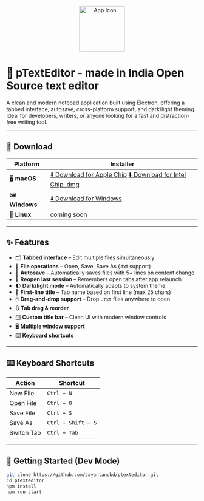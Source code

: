 <p align="center">
  <img src="https://i.ibb.co/CsPQm18Q/icon.png" alt="App Icon" width="120" height="120" />
</p>


# 📝 pTextEditor - made in India Open Source text editor 

A clean and modern notepad application built using Electron, offering a tabbed interface, autosave, cross-platform support, and dark/light theming. Ideal for developers, writers, or anyone looking for a fast and distraction-free writing tool.

---

## 🚀 Download

| Platform | Installer |
|----------|-----------|
| 🖥️ **macOS** | [⬇️ Download for Apple Chip](https://github.com/sayantandbd/ptexteditor/releases/download/v0.0.2-alpha/PtextEditor-0.0.2-arm64.dmg) [⬇️ Download for Intel Chip .dmg](https://github.com/sayantandbd/ptexteditor/releases/download/v0.0.2-alpha/PtextEditor-0.0.2.dmg) |
| 🖼️ **Windows** |  [⬇️ Download for Windows](https://github.com/sayantandbd/ptexteditor/releases/download/v0.0.2-alpha/PtextEditor.Setup.0.0.2.exe) |
| 🐧 **Linux** | coming soon |

---

## ✨ Features

- 🗂️ **Tabbed interface** – Edit multiple files simultaneously
- 💾 **File operations** – Open, Save, Save As (.txt support)
- 🧠 **Autosave** – Automatically saves files with 5+ lines on content change
- 🔁 **Reopen last session** – Remembers open tabs after app relaunch
- 🌓 **Dark/light mode** – Automatically adapts to system theme
- 📄 **First-line title** – Tab name based on first line (max 25 chars)
- 🖱️ **Drag-and-drop support** – Drop `.txt` files anywhere to open
- 🔃 **Tab drag & reorder**
- 🪟 **Custom title bar** – Clean UI with modern window controls
- 🖥️ **Multiple window support**
- ⌨️ **Keyboard shortcuts**

---

## ⌨️ Keyboard Shortcuts

| Action         | Shortcut           |
|----------------|--------------------|
| New File       | `Ctrl + N`         |
| Open File      | `Ctrl + O`         |
| Save File      | `Ctrl + S`         |
| Save As        | `Ctrl + Shift + S` |
| Switch Tab     | `Ctrl + Tab`       |

---

## 🧰 Getting Started (Dev Mode)

```bash
git clone https://github.com/sayantandbd/ptexteditor.git
cd ptexteditor
npm install
npm run start
